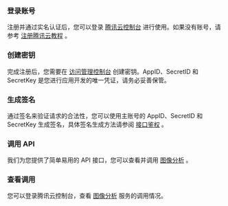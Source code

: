 
### 登录账号
注册并通过实名认证后，您可以登录 [腾讯云控制台](https://console.cloud.tencent.com/tiia) 进行使用。如果没有账号，请参考 [注册腾讯云教程](https://cloud.tencent.com/document/product/378/17985) 。

### 创建密钥
完成注册后，您需要在 [访问管理控制台](https://console.cloud.tencent.com/cam/capi) 创建密钥。AppID、SecretID 和 SecretKey 是您进行应用开发的唯一凭证，请务必妥善保管。

### 生成签名
通过签名来验证请求的合法性，您可以使用主账号的 AppID、SecretID 和 SecretKey 生成签名，具体签名生成方法请参阅 [接口鉴权](https://cloud.tencent.com/document/product/865/35466) 。

### 调用 API
我们为您提供了简单易用的 API 接口，您可以查看并调用 [图像分析](https://cloud.tencent.com/document/product/865/35462) 。

### 查看调用
您可以登录腾讯云控制台，查看 [图像分析](https://console.cloud.tencent.com/tiia) 服务的调用情况。  

